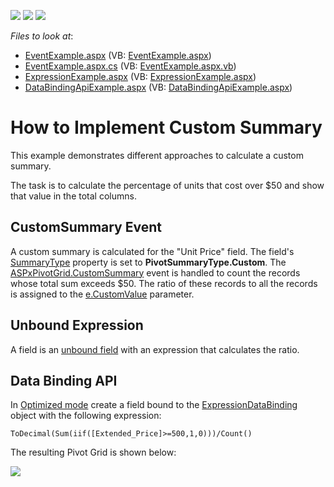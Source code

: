 <!-- default badges list -->
![](https://img.shields.io/endpoint?url=https://codecentral.devexpress.com/api/v1/VersionRange/128577628/19.2.3%2B)
[![](https://img.shields.io/badge/Open_in_DevExpress_Support_Center-FF7200?style=flat-square&logo=DevExpress&logoColor=white)](https://supportcenter.devexpress.com/ticket/details/E1877)
[![](https://img.shields.io/badge/📖_How_to_use_DevExpress_Examples-e9f6fc?style=flat-square)](https://docs.devexpress.com/GeneralInformation/403183)
<!-- default badges end -->
<!-- default file list -->
*Files to look at*:

* [EventExample.aspx](./CS/ASPxPivotGrid_CustomSummary/EventExample.aspx) (VB: [EventExample.aspx](./VB/ASPxPivotGrid_CustomSummary/EventExample.aspx))
* [EventExample.aspx.cs](./CS/ASPxPivotGrid_CustomSummary/EventExample.aspx.cs) (VB: [EventExample.aspx.vb](./VB/ASPxPivotGrid_CustomSummary/EventExample.aspx.vb))
* [ExpressionExample.aspx](./CS/ASPxPivotGrid_CustomSummary/ExpressionExample.aspx) (VB: [ExpressionExample.aspx](./VB/ASPxPivotGrid_CustomSummary/ExpressionExample.aspx))
* [DataBindingApiExample.aspx](./CS/ASPxPivotGrid_CustomSummary/DataBindingApiExample.aspx) (VB: [DataBindingApiExample.aspx](./VB/ASPxPivotGrid_CustomSummary/DataBindingApiExample.aspx))
<!-- default file list end -->

# How to Implement Custom Summary

This example demonstrates different approaches to calculate a custom summary.

The task is to calculate the percentage of units that cost over $50 and show that value in the total columns.

## CustomSummary Event

A custom summary is calculated for the "Unit Price" field. The field's [SummaryType](https://docs.devexpress.com/CoreLibraries/DevExpress.XtraPivotGrid.PivotGridFieldBase.SummaryType) property is set to **PivotSummaryType.Custom**. The [ASPxPivotGrid.CustomSummary](https://docs.devexpress.com/AspNet/DevExpress.Web.ASPxPivotGrid.ASPxPivotGrid.CustomSummary) event is handled to count the records whose total sum exceeds $50. The ratio of these records to all the records is assigned to the [e.CustomValue](https://docs.devexpress.com/CoreLibraries/DevExpress.XtraPivotGrid.Data.PivotGridCustomSummaryEventArgsBase-1.CustomValue) parameter.

## Unbound Expression

A field is an [unbound field](https://docs.devexpress.com/AspNet/7259) with an expression that calculates the ratio.

## Data Binding API

In [Optimized mode](https://docs.devexpress.com/CoreLibraries/401367) create a field bound to the [ExpressionDataBinding](https://docs.devexpress.com/AspNet/DevExpress.Web.ASPxPivotGrid.ExpressionDataBinding) object with the following expression:

```
ToDecimal(Sum(iif([Extended_Price]>=500,1,0)))/Count()
```

The resulting Pivot Grid is shown below:

![](/images/screenshot.png)
